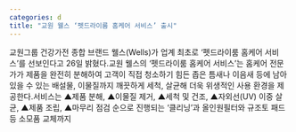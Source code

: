```yaml
---
categories: d
title: "교원 웰스 ‘펫드라이룸 홈케어 서비스’ 출시"
---
```

교원그룹 건강가전 종합 브랜드 웰스(Wells)가 업계 최초로 ‘펫드라이룸 홈케어 서비스’를 선보인다고 26일 밝혔다.교원 웰스의 ‘펫드라이룸 홈케어 서비스’는 홈케어 전문가가 제품을 완전히 분해하여 고객이 직접 청소하기 힘든 좁은 틈새나 이음새 등에 남아 있을 수 있는 배설물, 이물질까지 깨끗하게 세척, 살균해 더욱 위생적인 사용 환경을 제공한다.서비스는 ▲제품 분해, ▲이물질 제거, ▲세척 및 건조, ▲자외선(UV) 이중 살균, ▲제품 조립, ▲마무리 점검 순으로 진행되는 ‘클리닝’과 올인원필터와 규조토 패드 등 소모품 교체까지